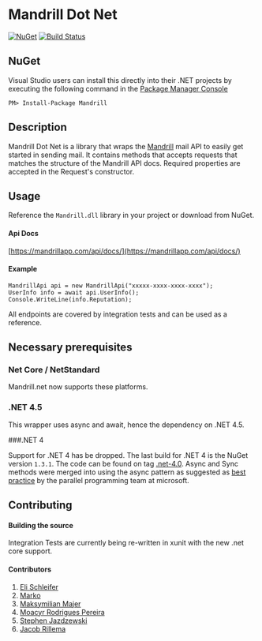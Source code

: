 # Mandrill Dot Net

[![NuGet](http://img.shields.io/nuget/v/Mandrill.svg?style=flat-square)](https://www.nuget.org/packages/Mandrill/)
[![Build Status](https://img.shields.io/appveyor/ci/shawnmclean/mandrill-dotnet.svg?style=flat-square)](https://ci.appveyor.com/project/shawnmclean/mandrill-dotnet)

## NuGet

Visual Studio users can install this directly into their .NET projects by executing the following command in the [Package Manager Console](http://docs.nuget.org/docs/start-here/using-the-package-manager-console)

    PM> Install-Package Mandrill


## Description

Mandrill Dot Net is a library that wraps the [Mandrill](http://mandrill.com/) mail API to easily get started in sending mail. It contains methods that accepts requests that matches the structure of the Mandrill API docs. Required properties are accepted in the Request's constructor.

## Usage

Reference the `Mandrill.dll` library in your project or download from NuGet.

#### Api Docs

[https://mandrillapp.com/api/docs/](https://mandrillapp.com/api/docs/)

#### Example

    MandrillApi api = new MandrillApi("xxxxx-xxxx-xxxx-xxxx");
    UserInfo info = await api.UserInfo();
    Console.WriteLine(info.Reputation);

All endpoints are covered by integration tests and can be used as a reference.

## Necessary prerequisites

### Net Core / NetStandard

Mandrill.net now supports these platforms.

### .NET 4.5

This wrapper uses async and await, hence the dependency on .NET 4.5.

###.NET 4

Support for .NET 4 has be dropped. The last build for .NET 4 is the NuGet version `1.3.1`. The code can be found on tag [.net-4.0](https://github.com/shawnmclean/Mandrill-dotnet/tree/net-4.0).
Async and Sync methods were merged into using the async pattern as suggested as [best practice](http://blogs.msdn.com/b/pfxteam/archive/2012/04/13/10293638.aspx) by the parallel programming team at microsoft.

## Contributing

#### Building the source

Integration Tests are currently being re-written in xunit with the new .net core support.


#### Contributors

  1. [Eli Schleifer](https://github.com/EliSchleifer)
  2. [Marko](https://github.com/markokristian)
  3. [Maksymilian Majer](https://github.com/maksymilian-majer)
  4. [Moacyr Rodrigues Pereira](https://github.com/moacyr)
  5. [Stephen Jazdzewski](https://github.com/jazd)
  6. [Jacob Rillema](https://github.com/rillemjg)
